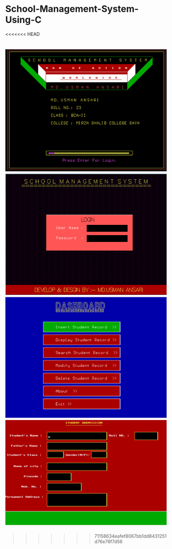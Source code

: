 # School-Management-System-Using-C
<<<<<<< HEAD

![screen_shot](screenshots/Capture.PNG)
![screen_shot](screenshots/login.PNG)
![screen_shot](screenshots/Dashboard.PNG)
![screen_shot](screenshots/Admission.PNG)
=======
>>>>>>> 71158634eafef8067bb1dd8431251d76e76f7d56
